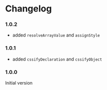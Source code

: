 # Changelog

### 1.0.2
* added `resolveArrayValue` and `assignStyle`

### 1.0.1
* added `cssifyDeclaration` and `cssifyObject`

### 1.0.0
Initial version
